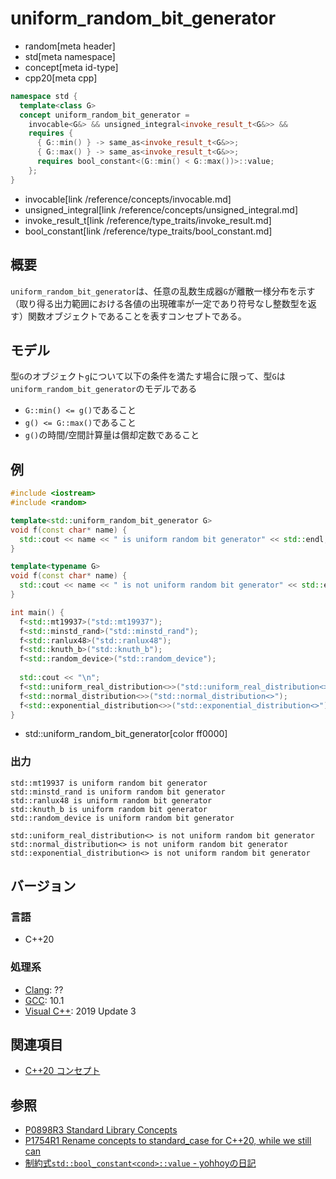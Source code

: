 # uniform_random_bit_generator
* random[meta header]
* std[meta namespace]
* concept[meta id-type]
* cpp20[meta cpp]

```cpp
namespace std {
  template<class G>
  concept uniform_random_bit_generator =
    invocable<G&> && unsigned_integral<invoke_result_t<G&>> &&
    requires {
      { G::min() } -> same_as<invoke_result_t<G&>>;
      { G::max() } -> same_as<invoke_result_t<G&>>;
      requires bool_constant<(G::min() < G::max())>::value;
    };
}
```
* invocable[link /reference/concepts/invocable.md]
* unsigned_integral[link /reference/concepts/unsigned_integral.md]
* invoke_result_t[link /reference/type_traits/invoke_result.md]
* bool_constant[link /reference/type_traits/bool_constant.md]

## 概要

`uniform_random_bit_generator`は、任意の乱数生成器`G`が離散一様分布を示す（取り得る出力範囲における各値の出現確率が一定であり符号なし整数型を返す）関数オブジェクトであることを表すコンセプトである。

## モデル

型`G`のオブジェクト`g`について以下の条件を満たす場合に限って、型`G`は`uniform_random_bit_generator`のモデルである

- `G::min() <= g()`であること
- `g() <= G::max()`であること
- `g()`の時間/空間計算量は償却定数であること

## 例
```cpp example
#include <iostream>
#include <random>

template<std::uniform_random_bit_generator G>
void f(const char* name) {
  std::cout << name << " is uniform random bit generator" << std::endl;
}

template<typename G>
void f(const char* name) {
  std::cout << name << " is not uniform random bit generator" << std::endl;
}

int main() {
  f<std::mt19937>("std::mt19937");
  f<std::minstd_rand>("std::minstd_rand");
  f<std::ranlux48>("std::ranlux48");
  f<std::knuth_b>("std::knuth_b");
  f<std::random_device>("std::random_device");
  
  std::cout << "\n";
  f<std::uniform_real_distribution<>>("std::uniform_real_distribution<>");
  f<std::normal_distribution<>>("std::normal_distribution<>");
  f<std::exponential_distribution<>>("std::exponential_distribution<>");
}
```
* std::uniform_random_bit_generator[color ff0000]

### 出力
```
std::mt19937 is uniform random bit generator
std::minstd_rand is uniform random bit generator
std::ranlux48 is uniform random bit generator
std::knuth_b is uniform random bit generator
std::random_device is uniform random bit generator

std::uniform_real_distribution<> is not uniform random bit generator
std::normal_distribution<> is not uniform random bit generator
std::exponential_distribution<> is not uniform random bit generator
```

## バージョン
### 言語
- C++20

### 処理系
- [Clang](/implementation.md#clang): ??
- [GCC](/implementation.md#gcc): 10.1
- [Visual C++](/implementation.md#visual_cpp): 2019 Update 3

## 関連項目

- [C++20 コンセプト](/lang/cpp20/concepts.md)

## 参照

- [P0898R3 Standard Library Concepts](http://www.open-std.org/jtc1/sc22/wg21/docs/papers/2018/p0898r3.pdf)
- [P1754R1 Rename concepts to standard_case for C++20, while we still can](http://www.open-std.org/jtc1/sc22/wg21/docs/papers/2019/p1754r1.pdf)
- [制約式`std::bool_constant<cond>::value` - yohhoyの日記](https://yohhoy.hatenadiary.jp/entry/20210307/p1)
